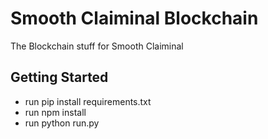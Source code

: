# Smooth Claiminal Blockchain
The Blockchain stuff for Smooth Claiminal

## Getting Started
- run pip install requirements.txt
- run npm install
- run python run.py
